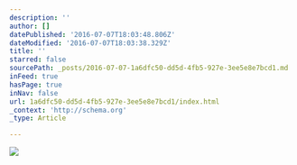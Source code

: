 ```yaml
---
description: ''
author: []
datePublished: '2016-07-07T18:03:48.806Z'
dateModified: '2016-07-07T18:03:38.329Z'
title: ''
starred: false
sourcePath: _posts/2016-07-07-1a6dfc50-dd5d-4fb5-927e-3ee5e8e7bcd1.md
inFeed: true
hasPage: true
inNav: false
url: 1a6dfc50-dd5d-4fb5-927e-3ee5e8e7bcd1/index.html
_context: 'http://schema.org'
_type: Article

---
```

![](https://the-grid-user-content.s3-us-west-2.amazonaws.com/d7a706cd-6b09-4e9f-823d-35d7041b06ab.jpg)